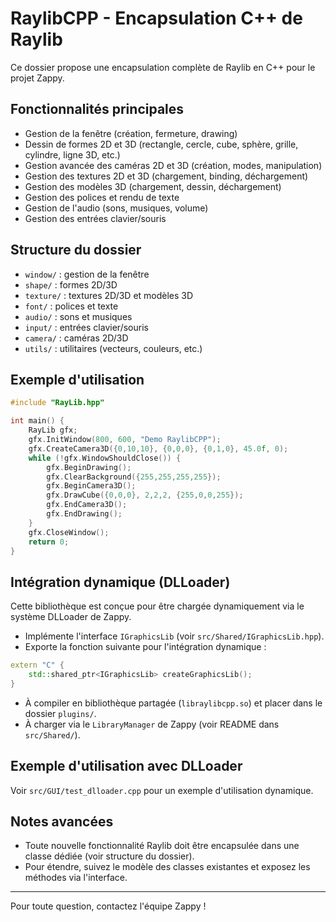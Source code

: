 # RaylibCPP - Encapsulation C++ de Raylib

Ce dossier propose une encapsulation complète de Raylib en C++ pour le projet Zappy.

## Fonctionnalités principales
- Gestion de la fenêtre (création, fermeture, drawing)
- Dessin de formes 2D et 3D (rectangle, cercle, cube, sphère, grille, cylindre, ligne 3D, etc.)
- Gestion avancée des caméras 2D et 3D (création, modes, manipulation)
- Gestion des textures 2D et 3D (chargement, binding, déchargement)
- Gestion des modèles 3D (chargement, dessin, déchargement)
- Gestion des polices et rendu de texte
- Gestion de l'audio (sons, musiques, volume)
- Gestion des entrées clavier/souris

## Structure du dossier
- `window/` : gestion de la fenêtre
- `shape/` : formes 2D/3D
- `texture/` : textures 2D/3D et modèles 3D
- `font/` : polices et texte
- `audio/` : sons et musiques
- `input/` : entrées clavier/souris
- `camera/` : caméras 2D/3D
- `utils/` : utilitaires (vecteurs, couleurs, etc.)

## Exemple d'utilisation
```cpp
#include "RayLib.hpp"

int main() {
    RayLib gfx;
    gfx.InitWindow(800, 600, "Demo RaylibCPP");
    gfx.CreateCamera3D({0,10,10}, {0,0,0}, {0,1,0}, 45.0f, 0);
    while (!gfx.WindowShouldClose()) {
        gfx.BeginDrawing();
        gfx.ClearBackground({255,255,255,255});
        gfx.BeginCamera3D();
        gfx.DrawCube({0,0,0}, 2,2,2, {255,0,0,255});
        gfx.EndCamera3D();
        gfx.EndDrawing();
    }
    gfx.CloseWindow();
    return 0;
}
```

## Intégration dynamique (DLLoader)

Cette bibliothèque est conçue pour être chargée dynamiquement via le système DLLoader de Zappy.

- Implémente l'interface `IGraphicsLib` (voir `src/Shared/IGraphicsLib.hpp`).
- Exporte la fonction suivante pour l'intégration dynamique :

```cpp
extern "C" {
    std::shared_ptr<IGraphicsLib> createGraphicsLib();
}
```

- À compiler en bibliothèque partagée (`libraylibcpp.so`) et placer dans le dossier `plugins/`.
- À charger via le `LibraryManager` de Zappy (voir README dans `src/Shared/`).

## Exemple d'utilisation avec DLLoader

Voir `src/GUI/test_dlloader.cpp` pour un exemple d'utilisation dynamique.

## Notes avancées
- Toute nouvelle fonctionnalité Raylib doit être encapsulée dans une classe dédiée (voir structure du dossier).
- Pour étendre, suivez le modèle des classes existantes et exposez les méthodes via l'interface.

---
Pour toute question, contactez l'équipe Zappy !
